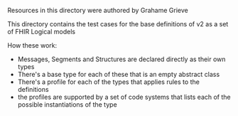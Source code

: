 Resources in this directory were authored by Grahame Grieve

This directory contains the test cases for the base definitions of v2 as a set of FHIR Logical models

How these work:

* Messages, Segments and Structures are declared directly as their own types
* There's a base type for each of these that is an empty abstract class
* There's a profile for each of the types that applies rules to the definitions
* the profiles are supported by a set of code systems that lists each of the possible instantiations of the type
